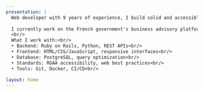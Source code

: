 ```yaml
---
presentation: |
  Web developer with 9 years of experience, I build solid and accessible web applications. I enjoy creating technical solutions that address real user needs, with a focus on code quality and accessibility.<br/>
  
  I currently work on the French government's business advisory platform, where I develop digital services that connect businesses with professional advisors. My day-to-day: Ruby on Rails, interesting technical challenges, and the satisfaction of contributing to useful public service tools.<br/>
  <br/>
  What I work with:<br/>
  • Backend: Ruby on Rails, Python, REST APIs<br/>
  • Frontend: HTML/CSS/JavaScript, responsive interfaces<br/>
  • Database: PostgreSQL, query optimization<br/>
  • Standards: RGAA accessibility, web best practices<br/>
  • Tools: Git, Docker, CI/CD<br/>

layout: home
---
```


